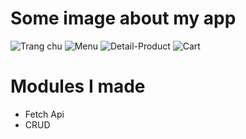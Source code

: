# Some image about my app

![Trang chu](https://drive.google.com/uc?id=1ef3N4woApdXoHB2v35_oPybmhiGxiIC2)
![Menu](https://drive.google.com/uc?id=1puWVZTIRIBeh1o-TpyZeFttVBeBaiTcC)
![Detail-Product](https://drive.google.com/uc?id=1is0Y4G66rrtr2ZBtKkXujvhDJiYDwHK8)
![Cart](https://drive.google.com/uc?id=1IIJhWzFLBCCwP0nKQvNswxG0tUfwTExI)

# Modules I made

- Fetch Api
- CRUD
